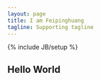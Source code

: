 ```yaml
---
layout: page
title: I am Feipinghuang
tagline: Supporting tagline
---
```

{% include JB/setup %}

## Hello World

